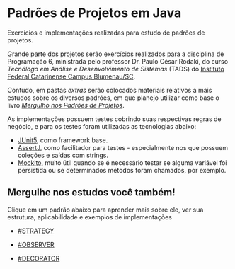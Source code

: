 # Padrões de Projetos em Java
Exercícios e implementações realizadas para estudo de padrões de projetos.

Grande parte dos projetos serão exercícios realizados para a disciplina de Programação 6, ministrada pelo professor Dr. Paulo César Rodaki, do curso *Tecnólogo em Análise e Desenvolvimento de Sistemas* (TADS) do [Instituto Federal Catarinense Campus Blumenau/SC](http://blumenau.ifc.edu.br/).

Contudo, em pastas *extras* serão colocados materiais relativos a mais estudos sobre os diversos padrões, em que planejo utilizar como base o livro *[Mergulho nos Padrões de Projetos](https://refactoring.guru/pt-br/design-patterns/book)*.

As implementações possuem testes cobrindo suas respectivas regras de negócio, e para os testes foram utilizadas as tecnologias abaixo:
- [JUnit5](https://junit.org/junit5/), como framework base.
- [AssertJ](https://assertj.github.io/doc/), como facilitador para testes - especialmente nos que possuem coleções e saídas com strings.
- [Mockito](https://site.mockito.org/), muito útil quando se é necessário testar se alguma variável foi persistida ou se determinados métodos foram chamados, por exemplo.


## Mergulhe nos estudos você também! 

Clique em um padrão abaixo para aprender mais sobre ele, ver sua estrutura, aplicabilidade e exemplos de implementações

- [#STRATEGY](https://github.com/tnicacio/ifc-programacao6/tree/main/strategy)

- [#OBSERVER](https://github.com/tnicacio/ifc-programacao6/tree/main/observer)

- [#DECORATOR](https://github.com/tnicacio/ifc-programacao6/tree/main/decorator)
